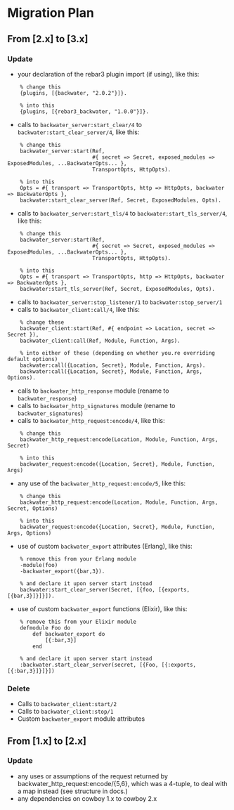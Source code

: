 # Migration Plan

## From [2.x] to [3.x]
### Update
- your declaration of the rebar3 plugin import (if using), like this:
```
    % change this
    {plugins, [{backwater, "2.0.2"}]}.

    % into this
    {plugins, [{rebar3_backwater, "1.0.0"}]}.
```
- calls to `backwater_server:start_clear/4` to `backwater:start_clear_server/4`, like this:
```
    % change this
    backwater_server:start(Ref,
                           #{ secret => Secret, exposed_modules => ExposedModules, ...BackwaterOpts... },
                           TransportOpts, HttpOpts).

    % into this
    Opts = #{ transport => TransportOpts, http => HttpOpts, backwater => BackwaterOpts },
    backwater:start_clear_server(Ref, Secret, ExposedModules, Opts).
```
- calls to `backwater_server:start_tls/4` to `backwater:start_tls_server/4`, like this:
```
    % change this
    backwater_server:start(Ref,
                           #{ secret => Secret, exposed_modules => ExposedModules, ...BackwaterOpts... },
                           TransportOpts, HttpOpts).

    % into this
    Opts = #{ transport => TransportOpts, http => HttpOpts, backwater => BackwaterOpts },
    backwater:start_tls_server(Ref, Secret, ExposedModules, Opts).
```
- calls to `backwater_server:stop_listener/1` to `backwater:stop_server/1`
- calls to `backwater_client:call/4`, like this:
```
    % change these
    backwater_client:start(Ref, #{ endpoint => Location, secret => Secret }),
    backwater_client:call(Ref, Module, Function, Args).

    % into either of these (depending on whether you.re overriding default options)
    backwater:call({Location, Secret}, Module, Function, Args).
    backwater:call({Location, Secret}, Module, Function, Args, Options).
```
- calls to `backwater_http_response` module (rename to `backwater_response`)
- calls to `backwater_http_signatures` module (rename to `backwater_signatures`)
- calls to `backwater_http_request:encode/4`, like this:
```
    % change this
    backwater_http_request:encode(Location, Module, Function, Args, Secret)

    % into this
    backwater_request:encode({Location, Secret}, Module, Function, Args)
```
- any use of the `backwater_http_request:encode/5`, like this:
```
    % change this
    backwater_http_request:encode(Location, Module, Function, Args, Secret, Options)

    % into this
    backwater_request:encode({Location, Secret}, Module, Function, Args, Options)
```
- use of custom `backwater_export` attributes (Erlang), like this:
```
    % remove this from your Erlang module
    -module(foo)
    -backwater_export({bar,3}).

    % and declare it upon server start instead
    backwater:start_clear_server(Secret, [{foo, [{exports,[{bar,3}]}]}]).
```
- use of custom `backwater_export` functions (Elixir), like this:
```
    % remove this from your Elixir module
    defmodule Foo do
        def backwater_export do
            [{:bar,3}]
        end

    % and declare it upon server start instead
    :backwater.start_clear_server(secret, [{Foo, [{:exports,[{:bar,3}]}]}])
```
### Delete
- Calls to `backwater_client:start/2`
- Calls to `backwater_client:stop/1`
- Custom `backwater_export` module attributes

## From [1.x] to [2.x]
### Update
- any uses or assumptions of the request returned by backwater_http_request:encode/{5,6}, which was a 4-tuple, to deal with a map instead (see structure in docs.)
- any dependencies on cowboy 1.x to cowboy 2.x
